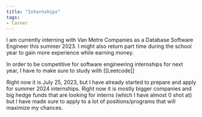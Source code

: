 ```yaml
---
title: "Internships"
tags:
- Career
---
```

I am currently interning with Van Metre Companies as a Database Software Engineer this summer 2023. I might also return part time during the school year to gain more experience while earning money.

In order to be competitive for software engineering internships for next year, I have to make sure to study with [[Leetcode]]

Right now it is July 25, 2023, but I have already started to prepare and apply for summer 2024 internships. Right now it is mostly bigger companies and big hedge funds that are looking for interns (which I have almost 0 shot at) but I have made sure to apply to a lot of positions/programs that will maximize my chances.


